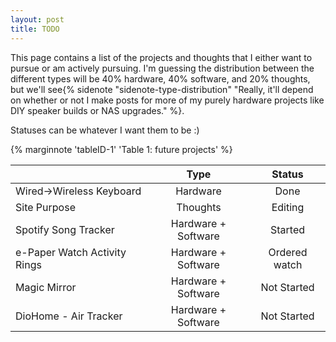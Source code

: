 ```yaml
---
layout: post
title: TODO
---
```

This page contains a list of the projects and thoughts that I either want to pursue or am actively pursuing. I'm guessing the distribution between the different types will be 40% hardware, 40% software, and 20% thoughts, but we'll see{% sidenote "sidenote-type-distribution" "Really, it'll depend on whether or not I make posts for more of my purely hardware projects like DIY speaker builds or NAS upgrades." %}.

Statuses can be whatever I want them to be :)

{% marginnote 'tableID-1' 'Table 1: future projects' %}

|                         |Type                |Status      |
|:------------------------|:------------------:|:----------:|
|Wired->Wireless Keyboard |Hardware            |Done        |
|Site Purpose             |Thoughts            |Editing     |
|Spotify Song Tracker        |Hardware + Software |Started     |
|e-Paper Watch Activity Rings|Hardware + Software|Ordered watch|
|Magic Mirror             |Hardware + Software |Not Started |
|DioHome - Air Tracker    |Hardware + Software |Not Started |


